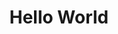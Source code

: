 ---
ee_id: '57'
site: '1'
type: '2'
url: 2009-034-hello-world
title: Hello World
year: '2009'
display_year: '2009'
medium: Pen on paper
dims: ''
pitch: "​Between 0-100 lines drawn to random points"
ps: ''
live_url: ''
related: ''
youtube: ''
related_code: https://github.com/coryarcangel/Hp-Pen-Plotter-Hello-World
imgs: hello-world-2009-034-digital-database-ih.jpg
subheading: ''
download: ''
add_credit: ''
commission: ''
layout: things-i-made
---